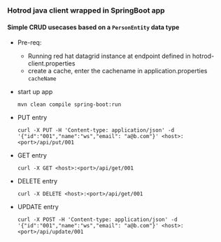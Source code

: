 ### Hotrod java client wrapped in SpringBoot app

#### Simple CRUD usecases based on a `PersonEntity` data type

- Pre-req:
  - Running red hat datagrid instance at endpoint defined in hotrod-client.properties
  - create a cache, enter the cachename in application.properties `cacheName`

- start up app

	`mvn clean compile spring-boot:run`

- PUT entry

	`curl -X PUT -H 'Content-type: application/json' -d '{"id":"001","name":"ws","email": "a@b.com"}' <host>:<port>/api/put/001`


- GET entry

	`curl -X GET <host>:<port>/api/get/001`

- DELETE entry

	`curl -X DELETE <host>:<port>/api/get/001`

- UPDATE entry

	`curl -X POST -H 'Content-type: application/json' -d '{"id":"001","name":"ws","email": "a@b.com"}' <host>:<port>/api/update/001`


